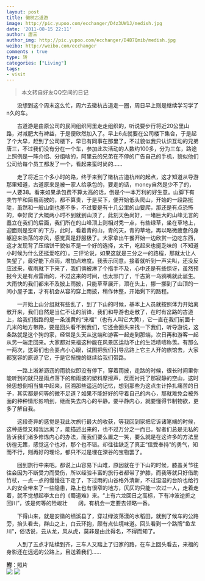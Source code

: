 ```yaml
---
layout: post
title: 徽杭古道游
image: http://pic.yupoo.com/ecchanger/D4z3UW1J/medish.jpg
date: '2011-08-15 22:11'
author: 唐三
author_img: http://pic.yupoo.com/ecchanger/D4B7Qmib/medish.jpg
weibo: http://weibo.com/ecchanger
comments : true
type: 转
categories: ["Living"]
tags:
- visit
---
```


>本文转自好友QQ空间的日记

　　没想到这个周末这么忙，周六去徽杭古道走一圈，周日早上则是继续学习学了n久的车。  

　　古道游是由原公司的民间组织阿里走走组织的，听说要步行将近20公里山路，对减肥大有裨益，于是便欣然加入了。早上6点就要在公司楼下集合，于是起了个大早，赶到了公司楼下，早已有同事在那里了，不过貌似我只认识互动的兄弟唐三，不过我们没有分在一个车，参加此次活动的人数约100多，分为三车，路途上照例是一阵介绍、分组啥的，阿里云的兄弟在不停的广告自己的手机，貌似他们公司给每个员工都发了一个，看起来蛮时尚的……  

　　走了将近三个多小时的路，终于来到了徽杭古道杭州的起点，这才知道从导游那里知道，古道原来是被一家人给承包的，要走的话，money自然是少不了的，一人要38。看来如果承包费不算太高的话，倒是个一本万利的好生意。山脚下有卖竹竿和简易雨披的，都不算贵，于是买下，便开始低头爬山，开始的一段路挺陡，虽然和一般山倒也差不多，不过要是有十几公里的山要爬，那还是有点恐怖的，幸好爬了大概两小时不到就到山顶了，此刻天色尚好，一堵巨大的山峰无言的矗立在我们的后面，我们所在的山峰顶上则相对秃一点，有些绿草，坐在草地上，迎面则是空旷的下方，此时，看着青的山，青的天，青的草地，再以略微疲惫的身躯迎来浩荡的凉风，感觉真是舒服极了。大家拿出午餐开始一边欣赏一边吃东西，这才发现背了压缩饼干貌似不是一个好的选择，太干，吃起来也挺乏味的（不知道小时候为什么还挺爱吃的）。三评论说，如果这就是三分之一的路程，那就太让人失望了，最好能下点雨，增加点难度。我表示同意。接着就听到一声尖叫，还没反应过来，骤雨就下下来了，我们俩被淋了个措手不及，心中还是有些惊讶，虽然预报今天是有点雷雨的，不过这来的时间，也太邪门了，千古第一乌鸦嘴就此诞生。大雨快的我们都来不及披上雨披，只能草草展开，顶在头上，挪一挪到了山顶的一间小屋子里，才有机会从容的穿上雨披，稍作休整，开始剩下的路程。  

　　一开始上山分组就有些乱了，到了下山的时候，基本上人员就按照体力开始离散开来，我们自然是当仁不让的前锋，我们和导游也走散了，在时有岔路的古道上，给我们指路的是一条浅黄的“来福”（也有人叫它大黄），它一直在我们前面十几米的地方带路，要是回头看不到我们，它还会回头来找一下我们，听导游说，这条路就是这个狗的家，经常是头天从这端和游客一起走到那端，次日再和游客一起从另一端走回来。大家都对来福这种能在风景区运动不止的生活啧啧称羡。有那么一两次，这哥们也会耍点小心眼，试图把我们引导岔路上它主人开的旅馆去，大家都宽容的原谅了它，于是它惭愧的继续给我们带路。  

　　一路上淅淅沥沥的雨貌似即没有停下，穿着雨披，走路的时候，很长时间里你能听到的就只是雨点落下的和雨披的塑料摩擦声，反而衬托了那寂静的空山，这时候思想倒相当集中起来，回溯那些遥远的记忆，想到那些为这点生计挣扎痛苦的日子，其实都是何等的微不足道？如果不能好好的守着自己的内心，那就难免会被外面的种种情形影响到，继而失去内心的平静。要平静内心，就要懂得节制物欲，更多了解自我。  

　　这段奇异的感觉是我此次旅行最大的收获，等我回到家把它诉诸笔端的时候，这种感觉又和我远离了，能描述出来的，也不过万分之一而已。智者们总是无私的告诉我们诸多修炼内心的办法，而我们要么置之一笑，要么就是在这许多的方法里彷徨无策，感觉这个也对，那个也不错。却往往缺乏了真正“信受奉持”的勇气，知而不行，则再好的理论，都只不过是埋在深谷的宝物罢了。  

　　回到旅行中来吧。都说上山容易下山难，原因就在于下山的时候，膝盖关节往往会因为不断受力而受伤，所以经验丰富的旅行者都带了护膝，而我等就只好借助竹杖，一点一点的慢慢往下走了，下过雨的山谷格外清新，不过湿湿的台阶也给行人的安全带来了一些隐患，路上也有很窄的地方，仄仄的只能一次过一人，走着走着，就不觉想起李太白的《蜀道难》来。“上有六龙回日之高标，下有冲波逆折之回川”，该是何等的险峻壮　　阔，有机会一定要去领略一番。  

　　下得山来，就是安徽的绩溪县了，穿过绿波荡漾的水稻田，就到了候车的公路旁，抬头看去，群山之上，白云环抱，颇有点仙境味道。回头看到一个路牌"鱼龙川"，俗话说，云从龙，风从虎，莫非是由此得名，不得而知了。  

　　人到了五点才陆续到齐，三车人又踏上了归家的路，在车上回头看去，来福的身影还在远远的公路上，目送着我们……  

**附**：照片  
<img src="{{ site.url }}/images/posts/life-huihang/img-1.jpg"/>
<img src="{{ site.url }}/images/posts/life-huihang/img-2.jpg"/>